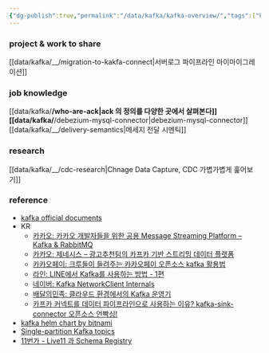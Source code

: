 ```yaml
---
{"dg-publish":true,"permalink":"/data/kafka/kafka-overview/","tags":["kafka","overview"],"noteIcon":"","created":"2024-06-30T00:39:32.604+09:00"}
---
```




### project & work to share


[[data/kafka/__/migration-to-kakfa-connect\|서버로그 파이프라인 마이마이그레이션]]


### job knowledge


[[data/kafka/__/who-are-ack\|ack 의 정의를 다양한 곳에서 살펴본다]]
[[data/kafka/__/debezium-mysql-connector\|debezium-mysql-connector]]
[[data/kafka/__/delivery-semantics\|메세지 전달 시멘틱]]


### research


[[data/kafka/__/cdc-research\|Chnage Data Capture, CDC 가볍가볍게 훑어보기]]


### reference


- [kafka official documents](https://kafka.apache.org/documentation/)
- KR
    - [카카오: 카카오 개발자들을 위한 공용 Message Streaming Platform – Kafka & RabbitMQ](https://tech.kakao.com/2021/12/23/kafka-rabbitmq/)
    - [카카오: 제네시스 – 광고추천팀의 카프카 기반 스트리밍 데이터 플랫폼](https://tech.kakao.com/2022/04/13/kafka-connect-streaming-data-platform/)
    - [카카오페이: 크루들이 들려주는 카카오페이 오픈소스 kafka 활용법](https://blog.kakaopay.com/281)
    - [라인: LINE에서 Kafka를 사용하는 방법 - 1편](https://engineering.linecorp.com/ko/blog/how-to-use-kafka-in-line-1/)
    - [네이버: Kafka NetworkClient Internals](https://d2.naver.com/helloworld/0853669)
    - [배달의민족: 클라우드 환경에서의 Kafka 운영기](https://www.youtube.com/watch?v=XyuqoWUCdGA)
    - [카프카 커넥트를 데이터 파이프라인으로 사용하는 이유? kafka-sink-connector 오픈소스 언빡싱!](https://tech.kakao.com/2023/01/12/introduce-kafka-sink-connector/)
- [kafka helm chart by bitnami](https://console.cloud.google.com/marketplace/details/bitnami-launchpad/kafka-cluster?project=coinone-data-dev)
- [Single-partition Kafka topics](https://mikemybytes.com/2021/01/11/single-partition-kafka-topics/)
- [11번가 - Live11 과 Schema Registry](https://11st-tech.github.io/2022/06/28/schema-registry-in-live11/)